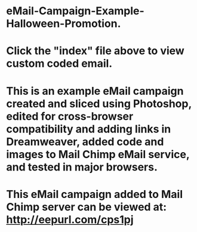 # eMail-Campaign-Example-Halloween-Promotion.
# Click the "index" file above to view custom coded email.
# This is an example eMail campaign created and sliced using Photoshop, edited for cross-browser compatibility and adding links in Dreamweaver, added code and images to Mail Chimp eMail service, and tested in major browsers.
# This eMail campaign added to Mail Chimp server can be viewed at: http://eepurl.com/cps1pj

